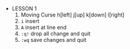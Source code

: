 - LESSON 1
	1. Moving Curse
		h[left] j[up] k[down] l[right]
	2. `i` insert 
	3. `A` insert at line end
	4. `:q!` drop all change and quit
	5. `:wq` save changes and quit

